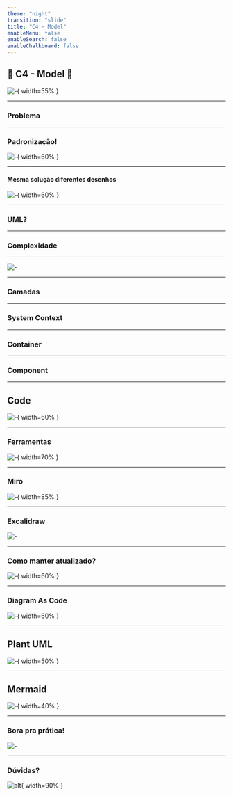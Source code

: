 ```yaml
---
theme: "night"
transition: "slide"
title: "C4 - Model"
enableMenu: false
enableSearch: false
enableChalkboard: false
---
```


## 🚀 C4 - Model 📐

![-](./images/Capa.png){ width=55% }

---

### Problema


---

### Padronização!


![-](./images/diagram.svg){ width=60% }

---

#### Mesma solução diferentes desenhos

![-](./images/mind-map.svg){ width=60% }


---

### UML?

---

### Complexidade

---

![-](https://infostart.ru/upload/iblock/50d/50dd77ec284cca1070600cf82822c5ca.png)

---

### Camadas

---

### System Context

---

### Container

---

### Component

---

## Code

![-](https://upload.wikimedia.org/wikipedia/commons/thumb/d/d5/UML_logo.svg/800px-UML_logo.svg.png){ width=60% }

---

### Ferramentas

![-](./images/tools.svg){ width=70% }

---

### Miro

![-](./images/Miro.png){ width=85% }

---

### Excalidraw

![-](./images/Excalidraw.png)

---

### Como manter atualizado?

![-](./images/question.svg){ width=60% }

---

### Diagram As Code

![-](./images/programming.svg){ width=60% }

---

## Plant UML

![-](https://ucarecdn.com/c354c00f-a972-4950-9e59-a8210caddebe/){ width=50% }

---

## Mermaid

![-](https://raw.githubusercontent.com/mermaid-js/mermaid/develop/docs/public/favicon.svg){ width=40% }

---

### Bora pra prática!

![-](https://media1.giphy.com/media/HN6GLlUsMvue652b2w/giphy.gif?cid=ecf05e470bxv3gz929qe1ozwur1pjq5fzkpme6ac8j7lts6q&ep=v1_stickers_search&rid=giphy.gif&ct=s)


---

### Dúvidas?

![alt](https://media3.giphy.com/media/3o6MbudLhIoFwrkTQY/giphy.gif?cid=790b76117789c6161150915091725a365bdeac4e06fd01cd&rid=giphy.gif&ct=g){ width=90% }